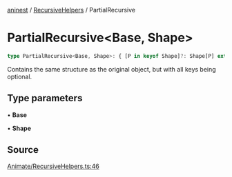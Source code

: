[aninest](../../index.md) / [RecursiveHelpers](../index.md) / PartialRecursive

# PartialRecursive\<Base, Shape\>

```ts
type PartialRecursive<Base, Shape>: { [P in keyof Shape]?: Shape[P] extends Base ? Base : PartialRecursive<Base, Shape[P]> };
```

Contains the same structure as the original object, but with all keys
being optional.

## Type parameters

• **Base**

• **Shape**

## Source

[Animate/RecursiveHelpers.ts:46](https://github.com/zphrs/aninest/blob/60918f7/src/Animate/RecursiveHelpers.ts#L46)
